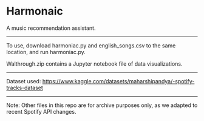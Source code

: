 # Harmonaic
A music recommendation assistant.
_________________________________________________________________________________________________________
To use, download harmoniac.py and english_songs.csv to the same location, and run harmoniac.py.

Walthrough.zip contains a Jupyter notebook file of data visualizations.
_________________________________________________________________________________________________________

Dataset used: https://www.kaggle.com/datasets/maharshipandya/-spotify-tracks-dataset
_________________________________________________________________________________________________________


Note: Other files in this repo are for archive purposes only, as we adapted to recent Spotify API changes.
